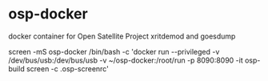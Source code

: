 # osp-docker
docker container for Open Satellite Project xritdemod and goesdump

screen -mS osp-docker /bin/bash -c 'docker run --privileged -v /dev/bus/usb:/dev/bus/usb -v ~/osp-docker:/root/run -p 8090:8090 -it osp-build screen -c .osp-screenrc'
